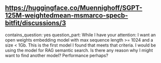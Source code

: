 ## https://huggingface.co/Muennighoff/SGPT-125M-weightedmean-msmarco-specb-bitfit/discussions/3

contains_question: yes
question_part: While I have your attention: I want an open weights embedding model with max sequence length >= 1024 and a size < 1Gb. This is the first model I found that meets that criteria. I would be using the model for RAG semantic search. Is there any reason why I might want to find another model? Performance perhaps?